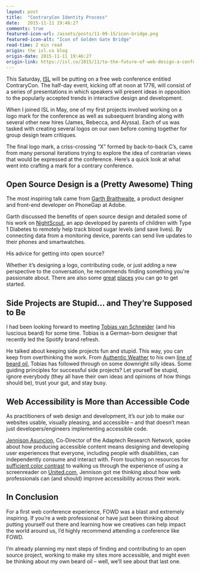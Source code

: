 ```yaml
---
layout: post
title:  "ContraryCon Identity Process"
date:   2015-11-11 19:46:27
comments: true
featured-icon-url: /assets/posts/11-09-15/icon-bridge.png
featured-icon-alt: "Icon of Golden Gate Bridge"
read-time: 2 min read
origin: the isl.co blog
origin-date: 2015-11-11 19:46:27
origin-link: https://isl.co/2015/11/to-the-future-of-web-design-a-conference-recap/
---
```


This Saturday, <a href='http://www.nightscout.info/' target="_blank" class="link--text-in-p">ISL<a> will be putting on a free web conference entitled ContraryCon. The half-day event, kicking off at noon at 1776, will consist of a series of presentations in which speakers will present ideas in opposition to the popularly accepted trends in interactive design and development.

When I joined ISL in May, one of my first projects involved working on a logo mark for the conference as well as subsequent branding along with several other new hires (James, Rebecca, and Alyssa). Each of us was tasked with creating several logos on our own before coming together for group design team critiques.

The final logo mark, a criss-crossing “X” formed by back-to-back C’s, came from many personal iterations trying to explore the idea of contrarian views that would be expressed at the conference. Here’s a quick look at what went into crafting a mark for a contrary conference.


Open Source Design is a (Pretty Awesome) Thing
----------------------------------------------
The most inspiring talk came from <a href="https://twitter.com/garthdb" target="_blank" class="link--text-in-p">Garth Braithwaite</a>, a product designer and front-end developer on PhoneGap at Adobe.

Garth discussed the benefits of open source design and detailed some of his work on <a href='http://www.nightscout.info/' target="_blank" class="link--text-in-p">NightScout</a>, an app developed by parents of children with Type 1 Diabetes to remotely help track blood sugar levels (and save lives). By connecting data from a monitoring device, parents can send live updates to their phones and smartwatches.

His advice for getting into open source?

Whether it’s designing a logo, contributing code, or just adding a new perspective to the conversation, he recommends finding something you're passionate about. There are also some <a href='http://opendesign.foundation/' target="_blank" class="link--text-in-p">great</a> <a href='https://github.com/opensourcedesign' target="_blank" class="link--text-in-p">places</a> you can go to get started.

Side Projects are Stupid… and They’re Supposed to Be
----------------------------------------------------
I had been looking forward to meeting <a href='https://twitter.com/schneidertobias' target="_blank" class="link--text-in-p">Tobias van Schneider</a> (and his luscious beard) for some time. Tobias is a German-born designer that recently led the Spotify brand refresh.

He talked about keeping side projects fun and stupid. This way, you can keep from overthinking the work. From <a href='http://authenticweather.com/' target="_blank" class="link--text-in-p">Authentic Weather</a> to his own <a href='http://www.beardbrand.com/products/black-marble-beard-oil' target="_blank" class="link--text-in-p">line of beard oil</a>, Tobias has followed through on some downright silly ideas. Some guiding principles for successful side projects? Let yourself be stupid, ignore everybody (they all have their own ideas and opinions of how things should be), trust your gut, and stay busy.

Web Accessibility is More than Accessible Code
----------------------------------------------
As practitioners of web design and development, it’s our job to make our websites usable, visually pleasing, and accessible – and that doesn’t mean just developers/engineers implementing accessible code.

<a href='https://twitter.com/Jennison' target="_blank" class="link--text-in-p">Jennison Asuncion</a>, Co-Director of the Adaptech Research Network, spoke about how producing accessible content means designing and developing user experiences that everyone, including people with disabilities, can independently consume and interact with. From touching on resources for <a href='http://jxnblk.com/colorable/demos/text/' target="_blank" class="link--text-in-p">sufficient color contrast</a> to walking us through the experience of using a screenreader on <a href='https://www.united.com/ual/en/us/?root=1' target="_blank" class="link--text-in-p">United.com</a>, Jennison got me thinking about how web professionals can (and should) improve accessibility across their work.

In Conclusion
-------------
For a first web conference experience, FOWD was a blast and extremely inspiring. If you’re a web professional or have just been thinking about putting yourself out there and learning how we creatives can help impact the world around us, I’d highly recommend attending a conference like FOWD.

I’m already planning my next steps of finding and contributing to an open source project, working to make my sites more accessible, and might even be thinking about my own beard oil – well, we’ll see about that last one.
